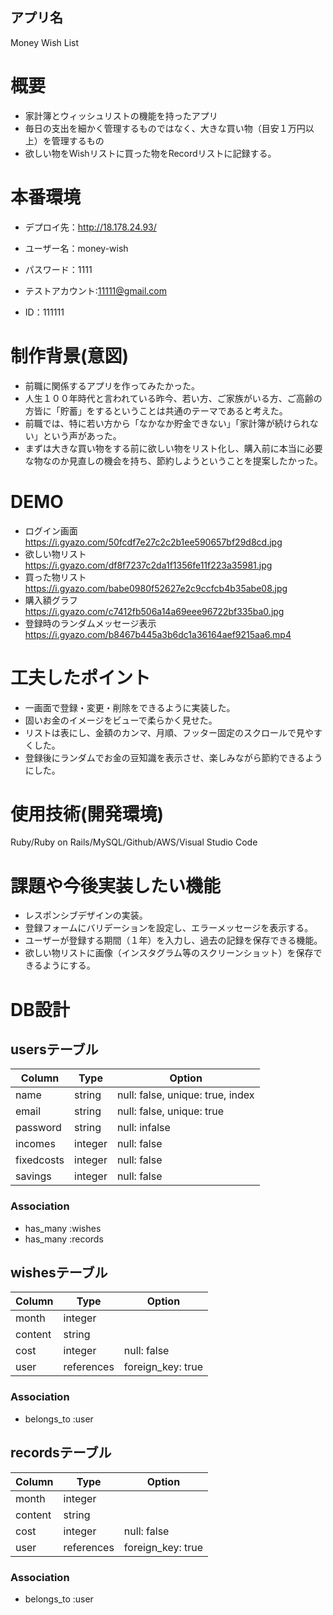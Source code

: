 
## アプリ名
Money Wish List


# 概要
- 家計簿とウィッシュリストの機能を持ったアプリ
- 毎日の支出を細かく管理するものではなく、大きな買い物（目安１万円以上）を管理するもの
- 欲しい物をWishリストに買った物をRecordリストに記録する。
　

# 本番環境
- デプロイ先：http://18.178.24.93/
- ユーザー名：money-wish
- パスワード：1111

- テストアカウント:11111@gmail.com
- ID：111111


# 制作背景(意図)
- 前職に関係するアプリを作ってみたかった。
- 人生１００年時代と言われている昨今、若い方、ご家族がいる方、ご高齢の方皆に「貯蓄」をするということは共通のテーマであると考えた。
- 前職では、特に若い方から「なかなか貯金できない」「家計簿が続けられない」という声があった。
- まずは大きな買い物をする前に欲しい物をリスト化し、購入前に本当に必要な物なのか見直しの機会を持ち、節約しようということを提案したかった。


# DEMO
- ログイン画面 https://i.gyazo.com/50fcdf7e27c2c2b1ee590657bf29d8cd.jpg
- 欲しい物リスト　https://i.gyazo.com/df8f7237c2da1f1356fe11f223a35981.jpg
- 買った物リスト　https://i.gyazo.com/babe0980f52627e2c9ccfcb4b35abe08.jpg
- 購入額グラフ　https://i.gyazo.com/c7412fb506a14a69eee96722bf335ba0.jpg
- 登録時のランダムメッセージ表示　https://i.gyazo.com/b8467b445a3b6dc1a36164aef9215aa6.mp4


# 工夫したポイント
- 一画面で登録・変更・削除をできるように実装した。
- 固いお金のイメージをビューで柔らかく見せた。
- リストは表にし、金額のカンマ、月順、フッター固定のスクロールで見やすくした。
- 登録後にランダムでお金の豆知識を表示させ、楽しみながら節約できるようにした。

# 使用技術(開発環境)
Ruby/Ruby on Rails/MySQL/Github/AWS/Visual Studio Code


# 課題や今後実装したい機能
- レスポンシブデザインの実装。
- 登録フォームにバリデーションを設定し、エラーメッセージを表示する。
- ユーザーが登録する期間（１年）を入力し、過去の記録を保存できる機能。
- 欲しい物リストに画像（インスタグラム等のスクリーンショット）を保存できるようにする。


# DB設計

## usersテーブル
|Column|Type|Option|
|------|----|------|
|name|string|null: false, unique: true, index|
|email|string|null: false, unique: true|
|password|string|null: infalse|
|incomes|integer|null: false|
|fixedcosts|integer|null: false|
|savings|integer|null: false|
### Association
- has_many :wishes
- has_many :records

## wishesテーブル
|Column|Type|Option|
|------|----|------|
|month|integer||
|content|string||
|cost|integer|null: false|
|user|references|foreign_key: true|
### Association
- belongs_to :user

## recordsテーブル
|Column|Type|Option|
|------|----|------|
|month|integer||
|content|string||
|cost|integer|null: false|
|user|references|foreign_key: true|
### Association
- belongs_to :user
